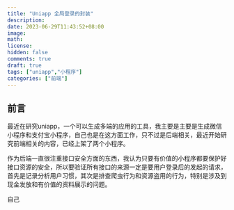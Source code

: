 ```yaml
---
title: "Uniapp 全局登录的封装"
description: 
date: 2023-06-29T11:43:52+08:00
image: 
math: 
license: 
hidden: false
comments: true
draft: true
tags: ["uniapp","小程序"]
categories: ["前端"]
---
```


## 前言
最近在研究uniapp，一个可以生成多端的应用的工具，我主要是主要是生成微信小程序和支付宝小程序，自己也是在这方面工作，只不过是后端相关，最近开始研究前端相关的内容，已经上架了两个小程序。

作为后端一直很注重接口安全方面的东西，我认为只要有价值的小程序都要保护好接口资源的安全，所以要验证所有接口的来源一定是要用户登录后的发起的请求，首先是记录分析用户习惯，其次是排查爬虫行为和资源盗用的行为，特别是涉及到现金发放和有价值的资料展示的问题。

自己